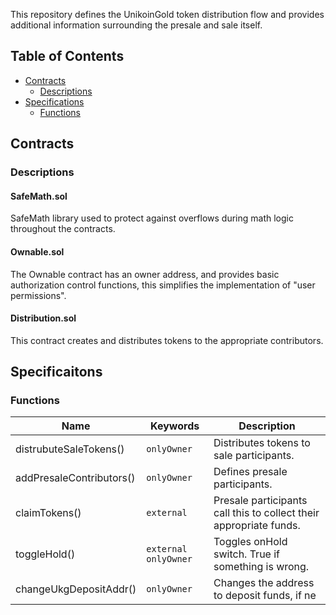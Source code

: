 This repository defines the UnikoinGold token distribution flow and provides additional information surrounding the presale and sale itself.

## Table of Contents

* [Contracts](#contracts)
    * [Descriptions](#descriptions)
* [Specifications](#specifications)
    * [Functions](#functions)


## Contracts

### Descriptions

#### SafeMath.sol
SafeMath library used to protect against overflows during math logic throughout the contracts.

#### Ownable.sol
The Ownable contract has an owner address, and provides basic authorization control functions, this simplifies the implementation of "user permissions".

#### Distribution.sol
This contract creates and distributes tokens to the appropriate contributors. 

## Specificaitons

### Functions
Name | Keywords | Description
--- | --- | ---
distrubuteSaleTokens() | `onlyOwner` | Distributes tokens to sale participants.
addPresaleContributors() | `onlyOwner` | Defines presale participants.
claimTokens() | `external` | Presale participants call this to collect their appropriate funds.
toggleHold() | `external` `onlyOwner` | Toggles onHold switch. True if something is wrong.
changeUkgDepositAddr() | `onlyOwner` | Changes the address to deposit funds, if ne
